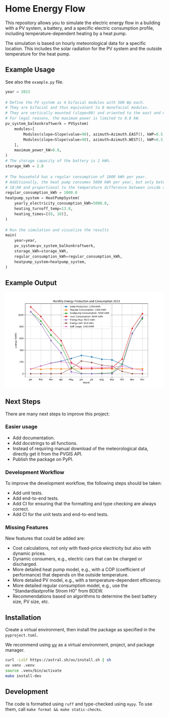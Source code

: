 # Home Energy Flow

This repository allows you to simulate the electric energy flow in a building with a PV system, a battery, and a specific electric consumption profile, including temperature-dependent heating by a heat pump.

The simulation is based on hourly meteorological data for a specific location. This includes the solar radiation for the PV system and the outside temperature for the heat pump.

## Example Usage

See also the `example.py` file.
```python
year = 2023

# Define the PV system as 4 bifacial modules with 500 Wp each.
# They are bifacial and thus equivalent to 8 monofacial modules.
# They are vertically mounted (slope=90) and oriented to the east and west.
# For legal reasons, the maximum power is limited to 0.8 kW.
pv_system_balkonkraftwerk = PVSystem(
    modules=[
        Modules(slope=Slope(value=90), azimuth=Azimuth.EAST(), kWP=0.5, n=4),
        Modules(slope=Slope(value=90), azimuth=Azimuth.WEST(), kWP=0.5, n=4),
    ],
    maximum_power_kW=0.8,
)
# The storage capacity of the battery is 2 kWh.
storage_kWh = 2.0

# The household has a regular consumption of 1000 kWh per year.
# Additionally, the heat pump consumes 5000 kWh per year, but only between 8:00 and
# 18:00 and proportional to the temperature difference between inside and outside.
regular_consumption_kWh = 1000.0
heatpump_system = HeatPumpSystem(
    yearly_electricity_consumption_kWh=5000.0,
    heating_turnoff_temp=13.0,
    heating_times=[(8, 18)],
)

# Run the simulation and visualize the results
main(
    year=year,
    pv_system=pv_system_balkonkraftwerk,
    storage_kWh=storage_kWh,
    regular_consumption_kWh=regular_consumption_kWh,
    heatpump_system=heatpump_system,
)
```
## Example Output

![Energy Flow Graph](docs/example_graph.png)

## Next Steps

There are many next steps to improve this project:

### Easier usage
- Add documentation.
- Add docstrings to all functions.
- Instead of requiring manual download of the meteorological data, directly get it from the PVGIS API.
- Publish the package on PyPI.

### Development Workflow

To improve the development workflow, the following steps should be taken:
- Add unit tests.
- Add end-to-end tests.
- Add CI for ensuring that the formatting and type checking are always correct.
- Add CI for the unit tests and end-to-end tests.

### Missing Features

New features that could be added are:
- Cost calculations, not only with fixed-price electricity but also with dynamic prices.
- Dynamic consumers, e.g., electric cars that can be charged or discharged.
- More detailed heat pump model, e.g., with a COP (coefficient of performance) that depends on the outside temperature.
- More detailed PV model, e.g., with a temperature-dependent efficiency.
- More detailed regular consumption model, e.g., use the "Standardlastprofile Strom H0" from BDEW.
- Recommendations based on algorithms to determine the best battery size, PV size, etc.

## Installation

Create a virtual environment, then install the package as specified in the `pyproject.toml`.

We recommend using [uv](https://github.com/astral-sh/uv) as a virtual environment, project, and package manager.

```bash
curl -LsSf https://astral.sh/uv/install.sh | sh
uv venv .venv
source .venv/bin/activate
make install-dev
```

## Development

The code is formatted using `ruff` and type-checked using `mypy`. To use them, call `make format && make static-checks`.